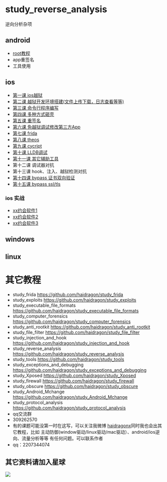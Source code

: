 # study_reverse_analysis
逆向分析杂项
## android
* [root教程](https://github.com/haidragon/study_Android_Mchange)
* app重签名
* 工具使用
## ios
* [第一课 ios越狱](https://github.com/haidragon/study_reverse_analysis/blob/master/study_reverse_analysis/study_reverse_analysis/ios/pages1/page.md)
* [第二课 越狱开发环境搭建(文件上传下载，日志查看等等)](https://github.com/haidragon/study_tweak/blob/master/study_tweak/pages/page.md)
* [第三课 命令行程序编写](https://github.com/haidragon/study_tweak/blob/master/study_tweak/pages/page.md)
* [第四课 多种方式砸壳](https://github.com/haidragon/study_tweak/blob/master/study_tweak/pages/page.md)
* [第五课 重签名](https://github.com/haidragon/study_tweak/blob/master/study_tweak/pages/page.md)
* [第六课 免越狱调试修改第三方App](https://github.com/haidragon/study_tweak/blob/master/study_tweak/pages/page.md)
* [第七课 frida](https://github.com/haidragon/study_frida)
* [第八课 theos](https://github.com/haidragon/study_tweak)
* [第九课 cycript](https://github.com/haidragon/study_tools/)
* [第十课 LLDB调试](https://github.com/haidragon/study_tools) 
* [第十一课 其它辅助工具](https://github.com/haidragon/study_tools)
* 第十二课 调试器对抗
* 第十三课 hook、注入、越狱检测对抗
* [第十四课 bypass 证书双向验证](https://github.com/haidragon/study_protocol_analysis)
* [第十五课 bypass ssl/tls](https://github.com/haidragon/study_protocol_analysis)
### ios 实战
* [xx约会软件1](https://github.com/haidragon/study_frida/blob/master/study_frida/frida%E5%AE%9E%E6%88%98/%E7%9B%B8%E4%BA%B2%E5%AF%86.ipa/page.md)
* [xx约会软件2](https://github.com/haidragon/study_frida/blob/master/study_frida/frida%E5%AE%9E%E6%88%98/%E4%BC%B4%E5%BF%83%E5%A9%9A%E6%81%8B.ipa/page.md)
* [xx约会软件3](https://github.com/haidragon/study_frida/blob/master/study_frida/frida%E5%AE%9E%E6%88%98/%E5%A6%96%E5%A8%86%E4%BA%A4%E5%8F%8B.ipa/page.md)
## windows
## linux
# 其它教程
* study_frida https://github.com/haidragon/study_frida
* study_exploits https://github.com/haidragon/study_exploits
* study_executable_file_formats https://github.com/haidragon/study_executable_file_formats
* study_computer_forensics https://github.com/haidragon/study_computer_forensics
* study_anti_rootkit https://github.com/haidragon/study_anti_rootkit
* study_file_filter https://github.com/haidragon/study_file_filter
* study_injection_and_hook https://github.com/haidragon/study_injection_and_hook
* study_reverse_analysis https://github.com/haidragon/study_reverse_analysis
* study_tools https://github.com/haidragon/study_tools
* study_exceptions_and_debugging https://github.com/haidragon/study_exceptions_and_debugging
* study_Xposed https://github.com/haidragon/study_Xposed
* study_firewall https://github.com/haidragon/study_firewall
* study_obscure https://github.com/haidragon/study_obscure
* study_Android_Mchange https://github.com/haidragon/study_Android_Mchange
* study_protocol_analysis https://github.com/haidragon/study_protocol_analysis
* qq交流群 
* 309262570
* 有的课题可能没第一时在这写，可以关注我微博 [haidragonx](https://weibo.com/haidragon)同时我也会出其它教程，比如 主动防御(window驱动/linux驱动/mac驱动）、android/ios逆向、流量分析等等 有任何问题。可以联系作者
* qq：2207344074
## 其它资料请加入星球
![](https://github.com/haidragon/study_frida/blob/master/image/1681580715267_.pic_hd.jpg)
